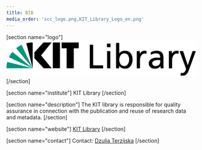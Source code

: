 ```yaml
---
title: BIB
media_order: 'scc_logo.png,KIT_Library_Logo_en.png'
---
```


[section name="logo"]
[![](KIT_Library_Logo_en.png)](https://www.bibliothek.kit.edu/cms/english/index.php)
[/section]

[section name="institute"]
KIT Library
[/section]
 
[section name="description"]
The KIT library is responsible for quality assurance in connection with the publication and reuse of research data and metadata. 
[/section] 

[section name="website"]
[KIT Library](https://www.bibliothek.kit.edu/cms/english/index.php)
[/section]

[section name="contact"]
Contact:
[Dzulia Terzijska](https://www.bibliothek.kit.edu/cms/mitarbeiter_2768.php)
[/section] 
